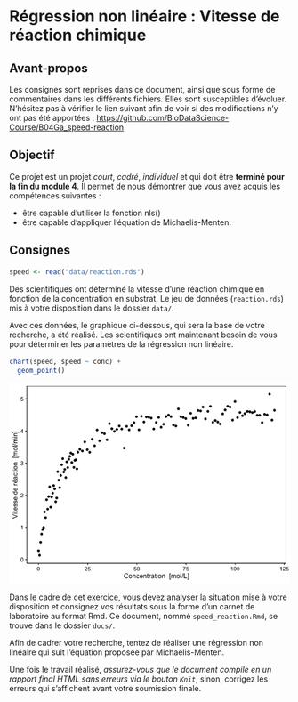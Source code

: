 Régression non linéaire : Vitesse de réaction chimique
================

<!--- do not edit readme.md ---->

## Avant-propos

Les consignes sont reprises dans ce document, ainsi que sous forme de
commentaires dans les différents fichiers. Elles sont susceptibles
d’évoluer. N’hésitez pas à vérifier le lien suivant afin de voir si des
modifications n’y ont pas été apportées :
<https://github.com/BioDataScience-Course/B04Ga_speed-reaction>

## Objectif

Ce projet est un projet *court*, *cadré*, *individuel* et qui doit être
**terminé pour la fin du module 4**. Il permet de nous démontrer que
vous avez acquis les compétences suivantes :

-   être capable d’utiliser la fonction nls()
-   être capable d’appliquer l’équation de Michaelis-Menten.

## Consignes

``` r
speed <- read("data/reaction.rds")
```

Des scientifiques ont déterminé la vitesse d’une réaction chimique en
fonction de la concentration en substrat. Le jeu de données
(`reaction.rds`) mis à votre disposition dans le dossier `data/`.

Avec ces données, le graphique ci-dessous, qui sera la base de votre
recherche, a été réalisé. Les scientifiques ont maintenant besoin de
vous pour déterminer les paramètres de la régression non linéaire.

``` r
chart(speed, speed ~ conc) +
  geom_point()
```

![](README_files/figure-gfm/unnamed-chunk-2-1.png)<!-- -->

Dans le cadre de cet exercice, vous devez analyser la situation mise à
votre disposition et consignez vos résultats sous la forme d’un carnet
de laboratoire au format Rmd. Ce document, nommé `speed_reaction.Rmd`,
se trouve dans le dossier `docs/`.

Afin de cadrer votre recherche, tentez de réaliser une régression non
linéaire qui suit l’équation proposée par Michaelis-Menten.

Une fois le travail réalisé, *assurez-vous que le document compile en un
rapport final HTML sans erreurs via le bouton `Knit`*, sinon, corrigez
les erreurs qui s’affichent avant votre soumission finale.

